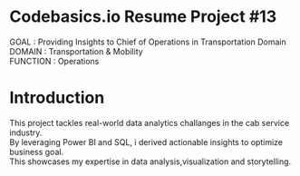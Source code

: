    # Codebasics.io Resume Project #13  
GOAL     :  Providing Insights to Chief of Operations in Transportation Domain  
DOMAIN   :  Transportation & Mobility  
FUNCTION :  Operations

# Introduction  
This project tackles real-world data analytics challanges in the cab service industry.  
By leveraging Power BI and SQL, i derived actionable insights to optimize business goal.  
This showcases my expertise in data analysis,visualization and storytelling.
